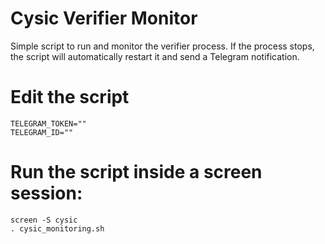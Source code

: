 # Cysic Verifier Monitor

Simple script to run and monitor the verifier process.
If the process stops, the script will automatically restart it and send a Telegram notification.

# Edit the script
~~~
TELEGRAM_TOKEN=""
TELEGRAM_ID=""
~~~

# Run the script inside a screen session:
~~~
screen -S cysic
. cysic_monitoring.sh
~~~
